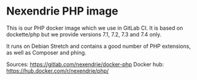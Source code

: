 Nexendrie PHP image
===================

This is our PHP docker image which we use in GitLab CI. It is based on dockette/php but we provide versions 7.1, 7.2, 7.3 and 7.4 only.

It runs on Debian Stretch and contains a good number of PHP extensions, as well as Composer and phing.

Sources: https://gitlab.com/nexendrie/docker-php
Docker hub: https://hub.docker.com/r/nexendrie/php/
